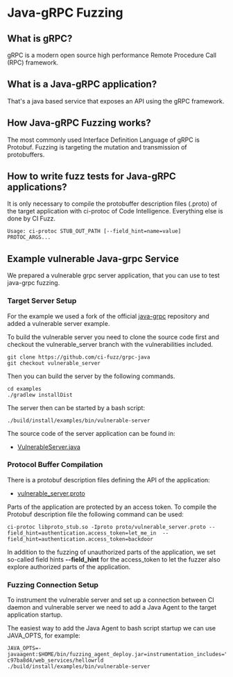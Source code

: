# Java-gRPC Fuzzing

## What is gRPC?
gRPC is a modern open source high performance Remote Procedure Call (RPC) framework.

## What is a Java-gRPC application?
That's a java based service that exposes an API using the gRPC framework.

## How Java-gRPC Fuzzing works?
The most commonly used Interface Definition Language of gRPC is Protobuf. Fuzzing is 
targeting the mutation and transmission of protobuffers.  

## How to write fuzz tests for Java-gRPC applications?
It is only necessary to compile the protobuffer description files (.proto) of the target 
application with ci-protoc of Code Intelligence. Everything else is done by CI Fuzz.

```
Usage: ci-protoc STUB_OUT_PATH [--field_hint=name=value] PROTOC_ARGS...
```
## Example vulnerable Java-grpc Service
We prepared a vulnerable grpc server application, that you can use to test java-grpc fuzzing.

### Target Server Setup 

For the example we used a fork of the official [java-grpc](https://github.com/grpc/grpc-java) repository and added a vulnerable server example.


To build the vulnerable server you need to clone the source code first and checkout the vulnerable_server branch with the vulnerabilities included. 
```
git clone https://github.com/ci-fuzz/grpc-java
git checkout vulnerable_server
```
Then you can build the server by the following commands.

```
cd examples
./gradlew installDist
```

The server then can be started by a bash script:

```
./build/install/examples/bin/vulnerable-server
```

The source code of the server application can be found in:
* [VulnerableServer.java](https://github.com/ci-fuzz/grpc-java/blob/vulnerable_server/examples/src/main/java/io/vulnerable/VulnerableServer.java)

### Protocol Buffer Compilation

There is a protobuf description files defining the API of the application:
* [vulnerable_server.proto](https://github.com/ci-fuzz/CI-Fuzz-Playground/edit/main/java/grpc/proto/vulnerable.proto)

Parts of the application are protected by an access token. To compile the Protobuf description file the following command can be used:
```
ci-protoc libproto_stub.so -Iproto proto/vulnerable_server.proto --field_hint=authentication.access_token=let_me_in  --field_hint=authentication.access_token=backdoor
```
In addition to the fuzzing of unauthorized parts of the application, we set so-called field hints **--field_hint** for the access_token to let the fuzzer also explore authorized parts of the application.

### Fuzzing Connection Setup

To instrument the vulnerable server and set up a connection between CI daemon and vulnerable server we need to add a Java Agent to the target application startup.

The easiest way to add the Java Agent to bash script startup we can use JAVA_OPTS, for example:

```
JAVA_OPTS=-javaagent:$HOME/bin/fuzzing_agent_deploy.jar=instrumentation_includes="io.vulnerable.**",service_name=projects/examples-c97ba8d4/web_services/hellowrld ./build/install/examples/bin/vulnerable-server
```

